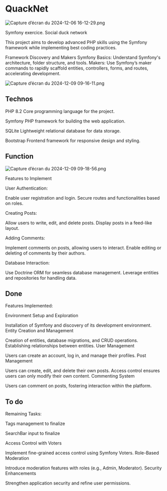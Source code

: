 # QuackNet

![Capture d’écran du 2024-12-06 16-12-29.png](QuackNet/public/readme_files/Capture%20d%E2%80%99%C3%A9cran%20du%202024-12-06%2016-12-29.png)

Symfony exercice. Social  duck network

This project aims to develop advanced PHP skills using the Symfony framework while implementing best coding practices. 

Framework Discovery and Makers
Symfony Basics: Understand Symfony's architecture, folder structure, and tools.
Makers: Use Symfony’s maker commands to rapidly scaffold entities, controllers, forms, and routes, accelerating development.

![Capture d’écran du 2024-12-09 09-16-11.png](QuackNet/public/readme_files/Capture%20d%E2%80%99%C3%A9cran%20du%202024-12-09%2009-16-11.png)


## Technos 

PHP 8.2
Core programming language for the project.

Symfony
PHP framework for building the web application.

SQLite
Lightweight relational database for data storage.

Bootstrap
Frontend framework for responsive design and styling.

## Function 

![Capture d’écran du 2024-12-09 09-18-56.png](QuackNet/public/readme_files/Capture%20d%E2%80%99%C3%A9cran%20du%202024-12-09%2009-18-56.png)


Features to Implement

User Authentication:

Enable user registration and login.
Secure routes and functionalities based on roles.

Creating Posts:

Allow users to write, edit, and delete posts.
Display posts in a feed-like layout.

Adding Comments:

Implement comments on posts, allowing users to interact.
Enable editing or deleting of comments by their authors.

Database Interaction:

Use Doctrine ORM for seamless database management.
Leverage entities and repositories for handling data.


## Done


Features Implemented:

Environment Setup and Exploration

Installation of Symfony and discovery of its development environment.
Entity Creation and Management

Creation of entities, database migrations, and CRUD operations.
Establishing relationships between entities.
User Management

Users can create an account, log in, and manage their profiles.
Post Management

Users can create, edit, and delete their own posts.
Access control ensures users can only modify their own content.
Commenting System

Users can comment on posts, fostering interaction within the platform.

## To do


Remaining Tasks:

Tags management to finalize

SearchBar input to finalize

Access Control with Voters

Implement fine-grained access control using Symfony Voters.
Role-Based Moderation

Introduce moderation features with roles (e.g., Admin, Moderator).
Security Enhancements

Strengthen application security and refine user permissions.
